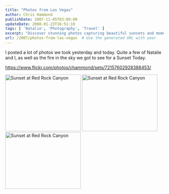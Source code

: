 ```yaml
---
title: "Photos from Las Vegas"
author: Chris Hammond
publishDate: 2007-11-05T03:09:00
updateDate: 2008-01-23T16:51:10
tags: [ 'Natalie', 'Photography', 'Travel' ]
excerpt: "Discover stunning photos capturing beautiful sunsets and moments with Natalie in this photo collection by C. Hammond. Check them out here! #sunset #photography"
url: /2007/photos-from-las-vegas  # Use the generated URL with year
---
```

<P>I posted a lot of photos we took yesterday and today. Quite a few of Natalie and I, as well as the fire in the sky we got to see for a Sunset Today.</P> <P><A href="https://www.flickr.com/photos/chammond/sets/72157602928388453/">https://www.flickr.com/photos/chammond/sets/72157602928388453/</A></P> <P><A href="https://www.flickr.com/photos/chammond/1868798931/"><IMG height=180 alt="Sunset at Red Rock Canyon" src="https://farm3.static.flickr.com/2290/1868798931_d10f798c8a_m.jpg" width=240></A>&nbsp;<A href="https://www.flickr.com/photos/chammond/1868779891/"><IMG height=180 alt="Sunset at Red Rock Canyon" src="https://farm3.static.flickr.com/2266/1868779891_8f449861bd_m.jpg" width=240></A> <A href="https://www.flickr.com/photos/chammond/1868773065/"><IMG height=180 alt="Sunset at Red Rock Canyon" src="https://farm3.static.flickr.com/2392/1868773065_57d492a228_m.jpg" width=240></A> </P> <P mce_keep="true">&nbsp;</P>

